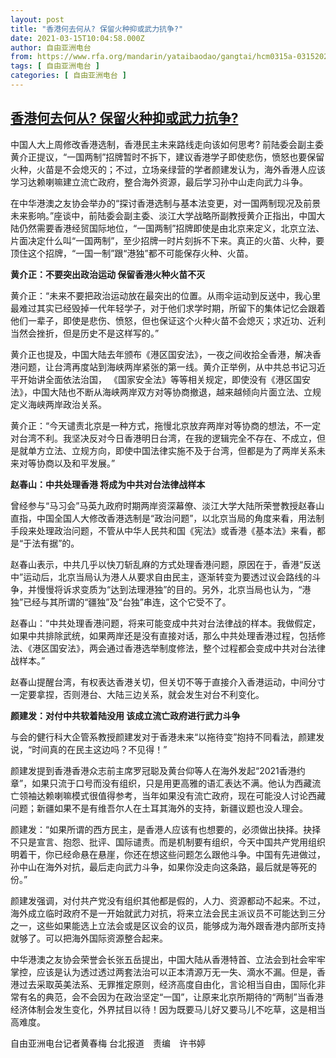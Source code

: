 ```yaml
---
layout: post
title: "香港何去何从? 保留火种抑或武力抗争?"
date: 2021-03-15T10:04:58.000Z
author: 自由亚洲电台
from: https://www.rfa.org/mandarin/yataibaodao/gangtai/hcm0315a-03152021060404.html
tags: [ 自由亚洲电台 ]
categories: [ 自由亚洲电台 ]
---
```

<!--1615802698000-->
[香港何去何从? 保留火种抑或武力抗争?](https://www.rfa.org/mandarin/yataibaodao/gangtai/hcm0315a-03152021060404.html)
------

<div>
<p class="p1">中国人大上周修改香港选制，香港民主未来路线走向该如何思考<span class="s1">? </span>前陆委会副主委黄介正提议，“一国两制”招牌暂时不拆下，建议香港学子即使悲伤，愤怒也要保留火种，火苗是不会熄灭的；不过，立场亲绿营的学者颜建发认为，海外香港人应该学习达赖喇嘛建立流亡政府，整合海外资源，最后学习孙中山走向武力斗争。</p><p class="p1">在中华港澳之友协会举办的“探讨香港选制与基本法变更，对一国两制现况及前景未来影响。”座谈中，前陆委会副主委、淡江大学战略所副教授黄介正指出，中国大陆仍然需要香港经贸国际地位，“一国两制”招牌即使是由北京来定义，北京立法、片面决定什么叫“一国两制”，至少招牌一时片刻拆不下来。真正的火苗、火种，要顶住这个招牌，“一国一制”跟“港独”都不可能保存火种、火苗。</p><p class="p1"><strong>黄介正：不要突出政治运动<span class="s1"> </span>保留香港火种火苗不灭</strong></p><p class="p1">黄介正：“未来不要把政治运动放在最突出的位置。从雨伞运动到反送中，我心里最难过其实已经毁掉一代年轻学子，对于他们求学时期，所留下的集体记忆会跟着他们一辈子，即使是悲伤、愤怒，但也保证这个火种火苗不会熄灭；求近功、近利当然会挫折，但是历史不是这样写的。”</p><p class="p1">黄介正也提及，中国大陆去年颁布《港区国安法》，一夜之间收拾全香港，解决香港问题，让台湾再度站到海峡两岸紧张的第一线。黄介正举例，从中共总书记习近平开始讲全面依法治国，<span class="s1"> </span>《国家安全法》等等相关规定，即使没有《港区国安法》，中国大陆也不断从海峡两岸双方对等协商撤退，越来越倾向片面立法、立规定义海峡两岸政治关系。</p><p class="p1">黄介正：“今天谴责北京是一种方式，拖慢北京放弃两岸对等协商的想法，不一定对台湾不利。我坚决反对今日香港明日台湾，在我的逻辑完全不存在、不成立，但是就单方立法、立规方向，即使中国法律实施不及于台湾，但都是为了两岸关系未来对等协商以及和平发展。”</p><p class="p1"><strong>赵春山：中共处理香港<span class="s1"> </span>将成为中共对台法律战样本</strong></p><p class="p1">曾经参与“马习会”马英九政府时期两岸资深幕僚、淡江大学大陆所荣誉教授赵春山直指，中国全国人大修改香港选制是“政治问题”，以北京当局的角度来看，用法制手段来处理政治问题，不管从中华人民共和国《宪法》或香港《基本法》来看，都是“于法有据”的。</p><p class="p1">赵春山表示，中共几乎以快刀斩乱麻的方式处理香港问题，原因在于，香港“反送中”运动后，北京当局认为港人从要求自由民主，逐渐转变为要透过议会路线的斗争，并慢慢将诉求变质为“达到法理港独”的目的。另外，北京当局也认为，“港独”已经与其所谓的“疆独”及“台独”串连，这个它受不了。</p><p class="p1">赵春山：“中共处理香港问题，将来可能变成中共对台法律战的样本。我做假定，如果中共排除武统，如果两岸还是没有直接对话，那么中共处理香港过程，包括修法、《港区国安法》，两会通过香港选举制度修法，整个过程都会变成中共对台法律战样本。”</p><p class="p1">赵春山提醒台湾，有权表达香港关切，但关切不等于直接介入香港运动，中间分寸一定要拿捏，否则港台、大陆三边关系，就会发生对台不利变化。</p><p class="p1"><strong>颜建发：对付中共软着陆没用<span class="s1"> </span>该成立流亡政府进行武力斗争</strong></p><p class="p1">与会的健行科大企管系教授颜建发对于香港未来“以拖待变”抱持不同看法，颜建发说，“时间真的在民主这边吗？不见得！”<span class="s1"> </span></p><p class="p1">颜建发提到香港香港众志前主席罗冠聪及黄台仰等人在海外发起“<span class="s1">2021</span>香港约章”，如果只流于口号而没有组织，只是用更高雅的语汇表达不满。他认为西藏流亡领袖达赖喇嘛模式很值得参考，当年如果没有流亡政府，现在可能没人讨论西藏问题；新疆如果不是有维吾尔人在土耳其海外的支持，新疆议题也没人理会。</p><p class="p1">颜建发：“如果所谓的西方民主，是香港人应该有也想要的，必须做出抉择。抉择不只是宣言、抱怨、批评、国际谴责。而是机制要有组织，今天中国共产党用组织明着干，你已经命悬在悬崖，你还在想这些问题怎么跟他斗争。中国有先进做过，孙中山在海外对抗，最后走向武力斗争，如果你没走向这条路，最后就是等死的份。”</p><p class="p1">颜建发强调，对付共产党没有组织其他都是假的，人力、资源都动不起来。不过，海外成立临时政府不是一开始就武力对抗，将来立法会民主派议员不可能达到三分之一，这些如果能选上立法会或是区议会的议员，能够成为海外跟香港内部所支持就够了。可以把海外国际资源整合起来。</p><p class="p1">中华港澳之友协会荣誉会长张五岳提出，中国大陆从香港特首、立法会到社会牢牢掌控，应该是认为透过透过两套法治可以正本清源万无一失、滴水不漏。但是，香港过去采取英美法系、无罪推定原则，经济高度自由化，言论相当自由，国际化非常有名的典范，会不会因为在政治坚定“一国”，让原来北京所期待的“两制”当香港经济体制会发生变化，外界拭目以待！因为既要马儿好又要马儿不吃草，这是相当高难度。</p><p class="p2"></p><p class="p1">自由亚洲电台记者黄春梅<span class="s1"> </span>台北报道　责编　许书婷<span class="s1"> </span></p>
</div>
